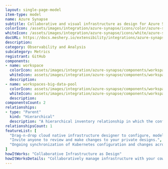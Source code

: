```yaml
---
layout: single-page-model
item-type: model
name: Azure Synapse
subtitle: Collaborative and visual infrastructure as design for Azure Synapse
colorIcon: /assets/images/integration/azure-synapse/icons/color/azure-synapse-color.svg
whiteIcon: /assets/images/integration/azure-synapse/icons/white/azure-synapse-white.svg
docURL: https://docs.meshery.io/extensibility/integrations/azure-synapse
description: 
category: Observability and Analysis
subcategory: Metrics
registrant: GitHub
components: 
- name: workspace
  colorIcon: assets/images/integration/azure-synapse/components/workspace/icons/color/workspace-color.svg
  whiteIcon: assets/images/integration/azure-synapse/components/workspace/icons/white/workspace-white.svg
  description: 
- name: workspaces-big-data-pool
  colorIcon: assets/images/integration/azure-synapse/components/workspaces-big-data-pool/icons/color/workspaces-big-data-pool-color.svg
  whiteIcon: assets/images/integration/azure-synapse/components/workspaces-big-data-pool/icons/white/workspaces-big-data-pool-white.svg
  description: 
componentsCount: 2
relationships: 
- type: "Parent"
  kind: "Hierarchical"
  description: "A hierarchical inventory relationship in which the configuration of (parent component) is patched with the configuration of (child component). "
relationshipsCount: 1
featureList: [
  "Drag-n-drop cloud native infrastructure designer to configure, model, and deploy your workloads.",
  "Invite anyone to review and make changes to your private designs.",
  "Ongoing synchronization of Kubernetes configuration and changes across any number of clusters."
]
howItWorks: "Collaborative Infrastructure as Design"
howItWorksDetails: "Collaboratively manage infrastructure with your coworkers synchronously sharing the same designs."
---
```

